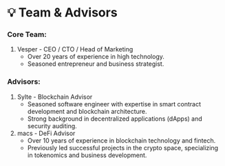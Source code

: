 # 💡 Team & Advisors

### Core Team:

1. Vesper - CEO / CTO / Head of Marketing
   * Over 20 years of experience in high technology.
   * Seasoned entrepreneur and business strategist.

### Advisors:

1. Sylte - Blockchain Advisor
   * Seasoned software engineer with expertise in smart contract development and blockchain architecture.
   * Strong background in decentralized applications (dApps) and security auditing.
2. macs - DeFi Advisor
   * Over 10 years of experience in blockchain technology and fintech.
   * Previously led successful projects in the crypto space, specializing in tokenomics and business development.
